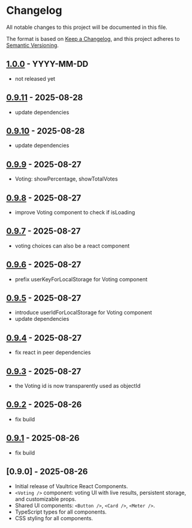 # Changelog

All notable changes to this project will be documented in this file.

The format is based on [Keep a Changelog](https://keepachangelog.com/en/1.0.0/),
and this project adheres to [Semantic Versioning](https://semver.org/spec/v2.0.0.html).

## [1.0.0](https://github.com/vaultrice/react-components/compare/v0.9.0...v1.0.0) - YYYY-MM-DD

- not released yet

## [0.9.11](https://github.com/vaultrice/react-components/compare/v0.9.10...v0.9.11) - 2025-08-28

- update dependencies

## [0.9.10](https://github.com/vaultrice/react-components/compare/v0.9.9...v0.9.10) - 2025-08-28

- update dependencies

## [0.9.9](https://github.com/vaultrice/react-components/compare/v0.9.8...v0.9.9) - 2025-08-27

- Voting: showPercentage, showTotalVotes

## [0.9.8](https://github.com/vaultrice/react-components/compare/v0.9.7...v0.9.8) - 2025-08-27

- improve Voting component to check if isLoading

## [0.9.7](https://github.com/vaultrice/react-components/compare/v0.9.6...v0.9.7) - 2025-08-27

- voting choices can also be a react component

## [0.9.6](https://github.com/vaultrice/react-components/compare/v0.9.5...v0.9.6) - 2025-08-27

- prefix userKeyForLocalStorage for Voting component

## [0.9.5](https://github.com/vaultrice/react-components/compare/v0.9.4...v0.9.5) - 2025-08-27

- introduce userIdForLocalStorage for Voting component
- update dependencies

## [0.9.4](https://github.com/vaultrice/react-components/compare/v0.9.3...v0.9.4) - 2025-08-27

- fix react in peer dependencies

## [0.9.3](https://github.com/vaultrice/react-components/compare/v0.9.2...v0.9.3) - 2025-08-27

- the Voting id is now transparently used as objectId

## [0.9.2](https://github.com/vaultrice/react-components/compare/v0.9.1...v0.9.2) - 2025-08-26

- fix build

## [0.9.1](https://github.com/vaultrice/react-components/compare/v0.9.0...v0.9.1) - 2025-08-26

- fix build

## [0.9.0] - 2025-08-26

- Initial release of Vaultrice React Components.
- `<Voting />` component: voting UI with live results, persistent storage, and customizable props.
- Shared UI components: `<Button />`, `<Card />`, `<Meter />`.
- TypeScript types for all components.
- CSS styling for all components.
